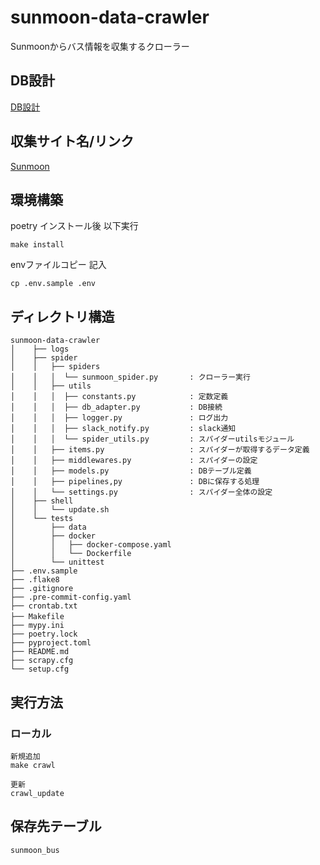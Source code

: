 # sunmoon-data-crawler

Sunmoonからバス情報を収集するクローラー

## DB設計
[DB設計](https://github.com/dumbled0re/sunmoon-data-crawler/blob/feature/spider_module/spider/models.py#L18)

## 収集サイト名/リンク
[Sunmoon](https://lily.sunmoon.ac.kr/MainDefault3.aspx)

## 環境構築
poetry インストール後 以下実行
```
make install
```
envファイルコピー 記入
```
cp .env.sample .env
```

## ディレクトリ構造

```
sunmoon-data-crawler
│    ├── logs
│    ├── spider
│    │   ├── spiders
│    │   │  └── sunmoon_spider.py       : クローラー実行
│    │   ├── utils
│    │   │  ├── constants.py            : 定数定義
│    │   │  ├── db_adapter.py           : DB接続
│    │   │  ├── logger.py               : ログ出力
│    │   │  ├── slack_notify.py         : slack通知
│    │   │  └── spider_utils.py         : スパイダーutilsモジュール
│    │   ├── items.py                   : スパイダーが取得するデータ定義
│    │   ├── middlewares.py             : スパイダーの設定
│    │   ├── models.py                  : DBテーブル定義
│    │   ├── pipelines,py               : DBに保存する処理
│    │   └── settings.py                : スパイダー全体の設定
│    ├── shell
│    │   └── update.sh
│    └── tests
│        ├── data
│        ├── docker
│        │   ├── docker-compose.yaml
│        │   └── Dockerfile
│        └── unittest
├── .env.sample
├── .flake8
├── .gitignore
├── .pre-commit-config.yaml
├── crontab.txt
├── Makefile　　　　　　　　　　
├── mypy.ini
├── poetry.lock
├── pyproject.toml
├── README.md
├── scrapy.cfg
└── setup.cfg
```

## 実行方法
### ローカル
```
新規追加
make crawl
```

```
更新
crawl_update
```

## 保存先テーブル
```
sunmoon_bus
```
